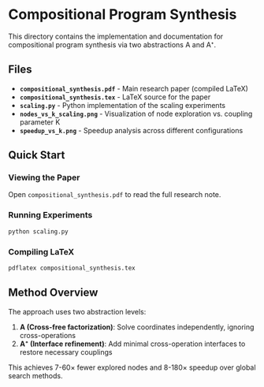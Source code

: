 # Compositional Program Synthesis

This directory contains the implementation and documentation for compositional program synthesis via two abstractions A and A⁺.

## Files

- **`compositional_synthesis.pdf`** - Main research paper (compiled LaTeX)
- **`compositional_synthesis.tex`** - LaTeX source for the paper
- **`scaling.py`** - Python implementation of the scaling experiments
- **`nodes_vs_k_scaling.png`** - Visualization of node exploration vs. coupling parameter K
- **`speedup_vs_k.png`** - Speedup analysis across different configurations

## Quick Start

### Viewing the Paper
Open `compositional_synthesis.pdf` to read the full research note.

### Running Experiments
```bash
python scaling.py
```

### Compiling LaTeX
```bash
pdflatex compositional_synthesis.tex
```

## Method Overview

The approach uses two abstraction levels:
1. **A (Cross-free factorization)**: Solve coordinates independently, ignoring cross-operations
2. **A⁺ (Interface refinement)**: Add minimal cross-operation interfaces to restore necessary couplings

This achieves 7-60× fewer explored nodes and 8-180× speedup over global search methods.
